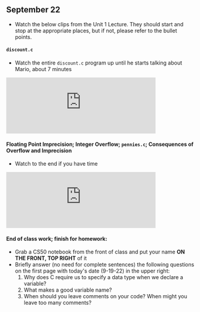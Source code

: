 ## September 22

- Watch the below clips from the Unit 1 Lecture. They should start and stop at the appropriate places, but if not, please refer to the bullet points.

#### `discount.c`

- Watch the entire `discount.c` program up until he starts talking about Mario, about 7 minutes

<iframe width="400" src="https://www.youtube.com/embed/URrzmoIyqLw?start=6919&end=7363" title="YouTube video player" frameborder="0" allow="accelerometer; autoplay; clipboard-write; encrypted-media; gyroscope; picture-in-picture" allowfullscreen></iframe>

#### Floating Point Imprecision; Integer Overflow; `pennies.c`; Consequences of Overflow and Imprecision

- Watch to the end if you have time 

<iframe width="400" src="https://www.youtube.com/embed/URrzmoIyqLw?start=7961&end=8899" title="YouTube video player" frameborder="0" allow="accelerometer; autoplay; clipboard-write; encrypted-media; gyroscope; picture-in-picture" allowfullscreen></iframe>


#### End of class work; finish for homework:
  - Grab a CS50 notebook from the front of class and put your name **ON THE FRONT, TOP RIGHT** of it
  - Briefly answer (no need for complete sentences) the following questions on the first page with today's date (9-19-22) in the upper right:
    1. Why does C require us to specify a data type when we declare a variable?
    1. What makes a good variable name?
    1. When should you leave comments on your code? When might you leave too many comments?